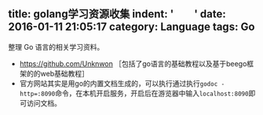title: golang学习资源收集
indent: '&ensp;&ensp;&ensp;&ensp;'
date: 2016-01-11 21:05:17
category: Language
tags: Go
---

整理 Go 语言的相关学习资料。

<!-- more -->

- https://github.com/Unknwon ［包括了go语言的基础教程以及基于beego框架的的web基础教程］
- 官方网站其实是用go的内置文档生成的，可以执行通过执行`godoc -http=:8090`命令，在本机开启服务，开启后在游览器中输入`localhost:8090`即可访问文档。